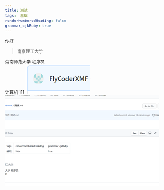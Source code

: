 ```yaml
---
title: 测试
tags:  基础
renderNumberedHeading: false
grammar_cjkRuby: true
---
```


你好
> 南京理工大学

湖南师范大学 
程序员  
计算机
111
![enter description here](./images/1598108465016.png)
![enter description here](./images/1598108494798.png)
